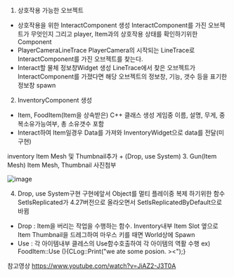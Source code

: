 1. 상호작용 가능한 오브젝트
- 상호작용을 위한 InteractComponent 생성
InteractComponent를 가진 오브젝트가 무엇인지 그리고 player, Item과의 상호작용 상태를 확인하기위한 Component
- PlayerCameraLineTrace
PlayerCamera의 시작되는 LineTrace로 InteractComponent를 가진 오브젝트를 찾는다.
- Interact할 물체 정보창Widget 생성
LineTrace에서 찾은 오브젝트가 InteractComponent를 가졌다면 해당 오브젝트의 정보창, 기능, 갯수 등을 표기한 정보창 spawn

2. InventoryComponent 생성
- Item, FoodItem(Item을 상속받은) C++ 클래스 생성
  게임중 이름, 설명, 무게, 중복소유가능여부, 총 소유갯수 포함
- Interact하여 Item일경우 Data를 가져와 InventoryWidget으로 data를 전달(미구현)

inventory Item Mesh 및 Thumbnail추가 + (Drop, use System)
3. Gun(Item Mesh)
Item Mesh, Thumbnail 사진첨부

![image](https://github.com/HanYooTae/Unreal-Game-Project1/assets/123162344/b44a4bd7-6be2-47c8-8adf-9a6adf4a2ff5)

4. Drop, use System구현
구현에앞서 Object를 멀티 플레이중 복제 하기위한 함수 SetIsReplicated가 4.27버전으로 올라오면서 SetIsReplicatedByDefault으로 바뀜
- Drop : Item을 버리는 작업을 수행하는 함수. Inventory내부 Item Slot 옆으로 Item Thumbnail을 드레그하여 마우스 키를 때면 World상에 Spawn
- Use : 각 아이템내부 클레스의 Use함수호출하여 각 아이템의 역활 수행 ex) FoodItem::Use (){CLog::Print("we ate some posion. ><");}

참고영상 https://www.youtube.com/watch?v=JiAZ2-J3T0A
